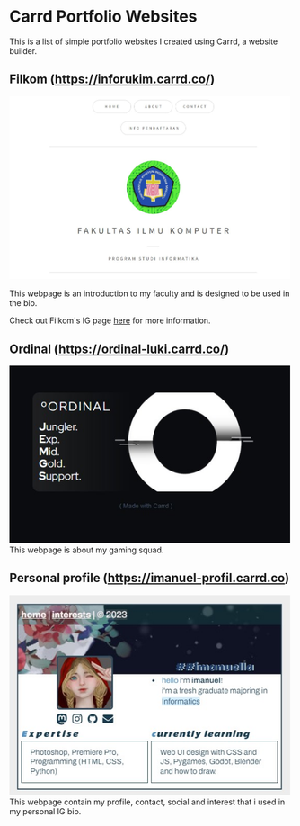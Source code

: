 # Carrd Portfolio Websites

This is a list of simple portfolio websites I created using Carrd, a website builder.

## Filkom (https://inforukim.carrd.co/)

<img src="filkom.jpg" alt="Filkom website" width="500"/>

This webpage is an introduction to my faculty and is designed to be used in the bio. 

Check out Filkom's IG page [here](https://www.instagram.com/informatikaukim/) for more information.

## Ordinal (https://ordinal-luki.carrd.co/)

<img src="ordinal1.jpg" alt="Ordinal website" width="500"/>
This webpage is about my gaming squad.

## Personal profile (https://imanuel-profil.carrd.co)

<img src="profile.jpg" alt="Ordinal website" width="500"/>
This webpage contain my profile, contact, social and interest that i used in my personal IG bio.
